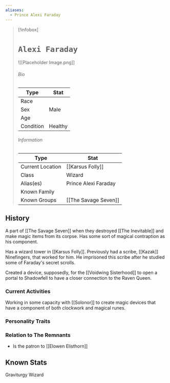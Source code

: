 ```yaml
---
aliases:
  - Prince Alexi Faraday
---
```

> [!infobox]
> # `Alexi Faraday` 
> ![[Placeholder Image.png]]
> ###### Bio
> Type |  Stat |
> ---|---|
> Race |  | 
> Sex | Male | 
> Age |  |
> Condition | Healthy |
> ######  Information
> Type |  Stat |
> ---|---|
> Current Location | [[Karsus Folly]]  |
> Class | Wizard |
> Alias(es) | Prince Alexi Faraday |
> Known Family | |
> Known Groups | [[The Savage Seven]]  |

## History
A part of [[The Savage Seven]] when they destroyed [[The Inevitable]] and make magic items from its corpse. Has some sort of magical contraption as his component.

Has a wizard tower in [[Karsus Folly]]. Previously had a scribe, [[Kazak]] Ninefingers, that worked for him. He imprisoned this scribe after he studied some of Faraday's secret scrolls. 

Created a device, supposedly, for the [[Voidwing Sisterhood]] to open a portal to Shadowfell to have a closer connection to the Raven Queen.

### Current Activities
Working in some capacity with [[Solonor]] to create magic devices that have a component of both clockwork and magical runes.

### Personality Traits

### Relation to The Remnants 
- Is the patron to [[Elowen Elisthorn]]

## Known Stats
Graviturgy Wizard
